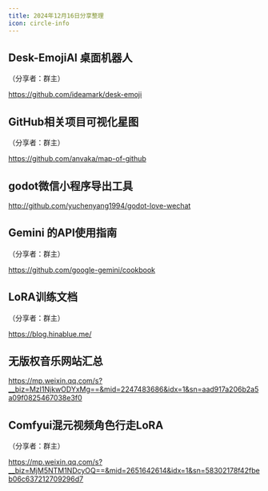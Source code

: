 ```yaml
---
title: 2024年12月16日分享整理
icon: circle-info
---
```


## Desk-EmojiAI 桌面机器人

（分享者：群主）

https://github.com/ideamark/desk-emoji

## GitHub相关项目可视化星图

（分享者：群主）

https://github.com/anvaka/map-of-github

## godot微信小程序导出工具

http://github.com/yuchenyang1994/godot-love-wechat

## Gemini 的API使用指南

（分享者：群主）

https://github.com/google-gemini/cookbook

## LoRA训练文档

（分享者：群主）

https://blog.hinablue.me/

## 无版权音乐网站汇总

https://mp.weixin.qq.com/s?__biz=MzI1NjkwODYxMg==&mid=2247483686&idx=1&sn=aad917a206b2a5a09f0825467038e3f0

## Comfyui混元视频角色行走LoRA

（分享者：群主）

https://mp.weixin.qq.com/s?__biz=MjM5NTM1NDcyOQ==&mid=2651642614&idx=1&sn=58302178f42fbeb06c637212709296d7

